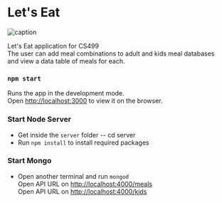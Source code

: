 # Let's Eat
![caption](https://gph.is/g/4oWGB00)


Let's Eat application for CS499 <br>
The user can add meal combinations to adult and kids meal databases <br>
and view a data table of meals for each. 

### `npm start`

Runs the app in the development mode.<br>
Open [http://localhost:3000](http://localhost:3000) to view it on the browser.


### Start Node Server

- Get inside the `server` folder -- cd server <br>
- Run `npm install` to install required packages 

### Start Mongo
- Open another terminal and run `mongod`<br>
Open API URL on [http://localhost:4000/meals](http://localhost:4000/meals) <br>
Open API URL on [http://localhost:4000/kids](http://localhost:4000/kids)

